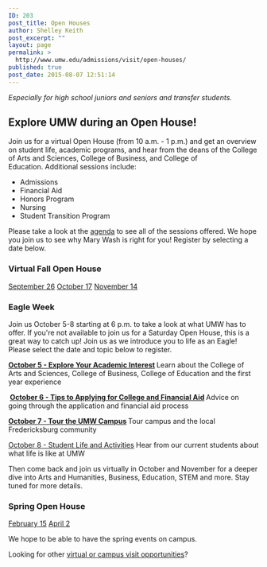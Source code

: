 ```yaml
---
ID: 203
post_title: Open Houses
author: Shelley Keith
post_excerpt: ""
layout: page
permalink: >
  http://www.umw.edu/admissions/visit/open-houses/
published: true
post_date: 2015-08-07 12:51:14
---
```

<em>Especially for high school juniors and seniors and transfer students.</em>
<h2>Explore UMW during an Open House!</h2>
Join us for a virtual Open House (from 10 a.m. - 1 p.m.) and get an overview on student life, academic programs, and hear from the deans of the College of Arts and Sciences, College of Business, and College of Education. Additional sessions include:
<ul>
 	<li>Admissions</li>
 	<li>Financial Aid</li>
 	<li>Honors Program</li>
 	<li>Nursing</li>
 	<li>Student Transition Program</li>
</ul>
Please take a look at the <a href="https://www.umw.edu/admissions/agenda/">agenda</a> to see all of the sessions offered. We hope you join us to see why Mary Wash is right for you! Register by selecting a date below.
<h3>Virtual Fall Open House</h3>
<a href="https://admissions.umw.edu/register/Sept2020OpenHouse">September 26</a>
<a href="https://admissions.umw.edu/register/Oct2020OpenHouse">October 17</a>
<a href="https://admissions.umw.edu/register/Nov2020OpenHouse">November 14</a>
<h3><strong>Eagle Week</strong></h3>
Join us October 5-8 starting at 6 p.m. to take a look at what UMW has to offer. If you're not available to join us for a Saturday Open House, this is a great way to catch up! Join us as we introduce you to life as an Eagle! Please select the date and topic below to register.

<strong><a href="https://admissions.umw.edu/register/EagleWeekOct5">October 5 - Explore Your Academic Interest</a>
</strong>Learn about the College of Arts and Sciences, College of Business, College of Education and the first year experience

<strong> <a href="https://admissions.umw.edu/register/EagleWeekOct6">October 6 - Tips to Applying for College and Financial Aid</a>
</strong>Advice on going through the application and financial aid process

<strong><a href="https://admissions.umw.edu/register/EagleWeekOct7">October 7 - Tour the UMW Campus</a>
</strong>Tour campus and the local Fredericksburg community

<a href="https://admissions.umw.edu/register/EagleWeekOct8">October 8 - Student Life and Activities</a>
Hear from our current students about what life is like at UMW

Then come back and join us virtually in October and November for a deeper dive into Arts and Humanities, Business, Education, STEM and more. Stay tuned for more details.
<h3>Spring Open House</h3>
<a href="https://admissions.umw.edu/register/OpenHouseFeb2021">February 15</a>
<a href="https://admissions.umw.edu/register/OpenHouseApril2021">April 2</a>

We hope to be able to have the spring events on campus.

Looking for other <a href="http://www.umw.edu/admissions/visit/">virtual or campus visit opportunities</a>?